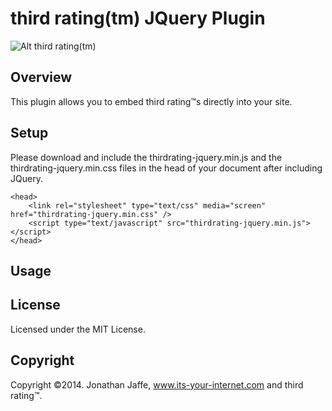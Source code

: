 third rating(tm) JQuery Plugin
=============

![Alt third rating(tm)](https://s3.amazonaws.com/thirdrating/resources/images/third-rating-logo-with-tm-tight-xparent.png "third rating (tm)")

Overview
----
This plugin allows you to embed third rating&trade;s directly into your site.

Setup
-----
Please download and include the thirdrating-jquery.min.js and the thirdrating-jquery.min.css files in the head of your document after including JQuery.

    <head>
        <link rel="stylesheet" type="text/css" media="screen"  href="thirdrating-jquery.min.css" />
        <script type="text/javascript" src="thirdrating-jquery.min.js"></script>
    </head>

Usage
----


License
-----
Licensed under the MIT License.

Copyright
-----
Copyright &copy;2014. Jonathan Jaffe, www.its-your-internet.com and third rating&trade;.